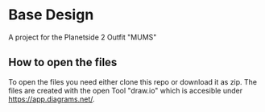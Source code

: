 # Base Design

A project for the Planetside 2 Outfit "MUMS" 

## How to open the files 

To open the files you need either clone this repo or download it as zip. The files are created with
the open Tool "draw.io" which is accesible under https://app.diagrams.net/. 
